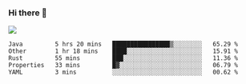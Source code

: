 ### Hi there 👋
![](https://github-readme-stats.vercel.app/api?username=tuichenchuxin)
<!--START_SECTION:waka-->
```text
Java         5 hrs 20 mins   ████████████████▒░░░░░░░░   65.29 % 
Other        1 hr 18 mins    ████░░░░░░░░░░░░░░░░░░░░░   15.91 % 
Rust         55 mins         ███░░░░░░░░░░░░░░░░░░░░░░   11.36 % 
Properties   33 mins         █▓░░░░░░░░░░░░░░░░░░░░░░░   06.79 % 
YAML         3 mins          ░░░░░░░░░░░░░░░░░░░░░░░░░   00.62 % 
```
<!--END_SECTION:waka-->
